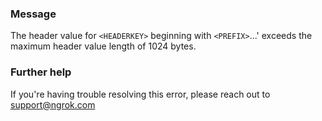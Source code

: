 
### Message
The header value for <code>&lt;HEADERKEY&gt;</code> beginning with <code>&lt;PREFIX&gt;</code>...' exceeds the maximum header value length of 1024 bytes.

### Further help
If you're having trouble resolving this error, please reach out to [support@ngrok.com](mailto:support@ngrok.com?subject=Help%20with%20ERR_NGROK_6523)

